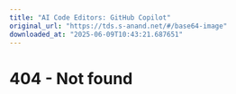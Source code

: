 ```yaml
---
title: "AI Code Editors: GitHub Copilot"
original_url: "https://tds.s-anand.net/#/base64-image"
downloaded_at: "2025-06-09T10:43:21.687651"
---
```


404 - Not found
===============